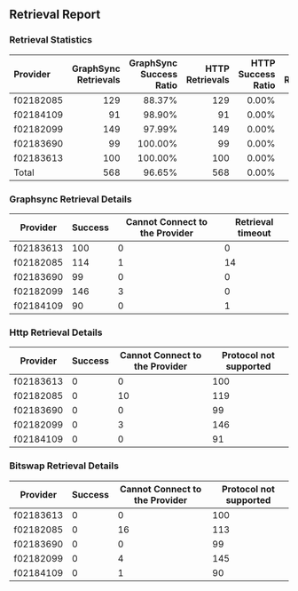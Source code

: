 ## Retrieval Report
### Retrieval Statistics
| Provider  | GraphSync Retrievals | GraphSync Success Ratio | HTTP Retrievals | HTTP Success Ratio | Bitswap Retrievals | Bitswap Success Ratio |
| :-------- | -------------------: | ----------------------: | --------------: | -----------------: | -----------------: | --------------------: |
| f02182085 |                  129 |                  88.37% |             129 |              0.00% |                129 |                 0.00% |
| f02184109 |                   91 |                  98.90% |              91 |              0.00% |                 91 |                 0.00% |
| f02182099 |                  149 |                  97.99% |             149 |              0.00% |                149 |                 0.00% |
| f02183690 |                   99 |                 100.00% |              99 |              0.00% |                 99 |                 0.00% |
| f02183613 |                  100 |                 100.00% |             100 |              0.00% |                100 |                 0.00% |
| Total     |                  568 |                  96.65% |             568 |              0.00% |                568 |                 0.00% |

### Graphsync Retrieval Details
| Provider  | Success | Cannot Connect to the Provider | Retrieval timeout |
| --------- | ------- | ------------------------------ | ----------------- |
| f02183613 | 100     | 0                              | 0                 |
| f02182085 | 114     | 1                              | 14                |
| f02183690 | 99      | 0                              | 0                 |
| f02182099 | 146     | 3                              | 0                 |
| f02184109 | 90      | 0                              | 1                 |

### Http Retrieval Details
| Provider  | Success | Cannot Connect to the Provider | Protocol not supported |
| --------- | ------- | ------------------------------ | ---------------------- |
| f02183613 | 0       | 0                              | 100                    |
| f02182085 | 0       | 10                             | 119                    |
| f02183690 | 0       | 0                              | 99                     |
| f02182099 | 0       | 3                              | 146                    |
| f02184109 | 0       | 0                              | 91                     |

### Bitswap Retrieval Details
| Provider  | Success | Cannot Connect to the Provider | Protocol not supported |
| --------- | ------- | ------------------------------ | ---------------------- |
| f02183613 | 0       | 0                              | 100                    |
| f02182085 | 0       | 16                             | 113                    |
| f02183690 | 0       | 0                              | 99                     |
| f02182099 | 0       | 4                              | 145                    |
| f02184109 | 0       | 1                              | 90                     |
